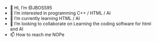 - 👋 Hi, I’m @JBOSS95
- 👀 I’m interested in programming C++ / HTML / AI
- 🌱 I’m currently learning HTML / AI 
- 💞️ I’m looking to collaborate on Learning the coding software for html and AI
- 📫 How to reach me NOPe 

<!---
JBOSS95/JBOSS95 is a ✨ special ✨ repository because its `README.md` (this file) appears on your GitHub profile.
You can click the Preview link to take a look at your changes.
--->
